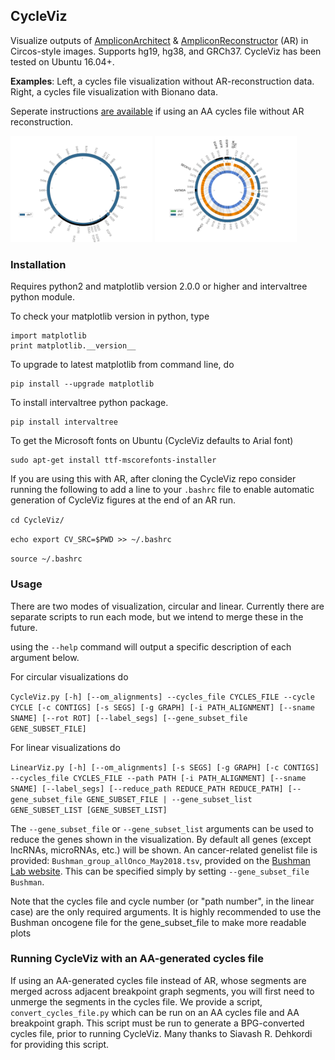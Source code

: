 ## CycleViz

Visualize outputs of [AmpliconArchitect](https://github.com/virajbdeshpande/AmpliconArchitect/) & [AmpliconReconstructor](https://github.com/jluebeck/AmpliconReconstructor) (AR) in Circos-style images. Supports hg19, hg38, and GRCh37. CycleViz has been tested on Ubuntu 16.04+.

**Examples**: Left, a cycles file visualization without AR-reconstruction data. Right, a cycles file visualization with Bionano data. 

Seperate instructions [are available](#running-cycleviz-with-an-aa-generated-cycles-file) if using an AA cycles file without AR reconstruction.

<!---![AA example](images/exampleAA.png){:height="300px" width="300px"}
![AR example](images/exampleAR.png){:height="300px" width="300px"} --->

<img src="images/exampleAA.png" height="45%" width="45%"> <img src="images/exampleAR.png" height="45%" width="45%">


### Installation

Requires python2 and matplotlib version 2.0.0 or higher and intervaltree python module. 

To check your matplotlib version in python, type
```
import matplotlib
print matplotlib.__version__
```

To upgrade to latest matplotlib from command line, do 
```
pip install --upgrade matplotlib
```

To install intervaltree python package. 
```
pip install intervaltree
```

To get the Microsoft fonts on Ubuntu (CycleViz defaults to Arial font)
```
sudo apt-get install ttf-mscorefonts-installer
```

If you are using this with AR, after cloning the CycleViz repo consider running the following to add a line to your `.bashrc` file to enable automatic generation of CycleViz figures at the end of an AR run. 

`cd CycleViz/`

`echo export CV_SRC=$PWD >> ~/.bashrc`

`source ~/.bashrc`

### Usage
There are two modes of visualization, circular and linear. Currently there are separate scripts to run each mode, but we intend to merge these in the future.

using the `--help` command will output a specific description of each argument below.

For circular visualizations do 

`CycleViz.py [-h] [--om_alignments] --cycles_file CYCLES_FILE --cycle
                   CYCLE [-c CONTIGS] [-s SEGS] [-g GRAPH] [-i PATH_ALIGNMENT]
                   [--sname SNAME] [--rot ROT] [--label_segs]
                   [--gene_subset_file GENE_SUBSET_FILE]
                   `

For linear visualizations do 

` LinearViz.py [-h] [--om_alignments] [-s SEGS] [-g GRAPH] [-c CONTIGS]
                    --cycles_file CYCLES_FILE --path PATH [-i PATH_ALIGNMENT]
                    [--sname SNAME] [--label_segs]
                    [--reduce_path REDUCE_PATH REDUCE_PATH]
                    [--gene_subset_file GENE_SUBSET_FILE | --gene_subset_list GENE_SUBSET_LIST [GENE_SUBSET_LIST]
                    `

The `--gene_subset_file` or `--gene_subset_list` arguments can be used to reduce the genes shown in the visualization. By default all genes (except lncRNAs, microRNAs, etc.) will be shown. An cancer-related genelist file is provided: `Bushman_group_allOnco_May2018.tsv`, provided on the [Bushman Lab website](http://www.bushmanlab.org/links/genelists). This can be specified simply by setting `--gene_subset_file Bushman`.

Note that the cycles file and cycle number (or "path number", in the linear case) are the only required arguments. It is highly recommended to use the Bushman oncogene file for the gene_subset_file to make more readable plots


### Running CycleViz with an AA-generated cycles file
If using an AA-generated cycles file instead of AR, whose segments are merged across adjacent breakpoint graph segments, you will first need to unmerge the segments in the cycles file. We provide a script, `convert_cycles_file.py` which can be run on an AA cycles file and AA breakpoint graph. This script must be run to generate a BPG-converted cycles file, prior to running CycleViz. Many thanks to Siavash R. Dehkordi for providing this script.

